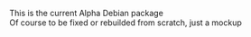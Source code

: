 This is the current Alpha Debian package  
Of course to be fixed or rebuilded from scratch, just a mockup
